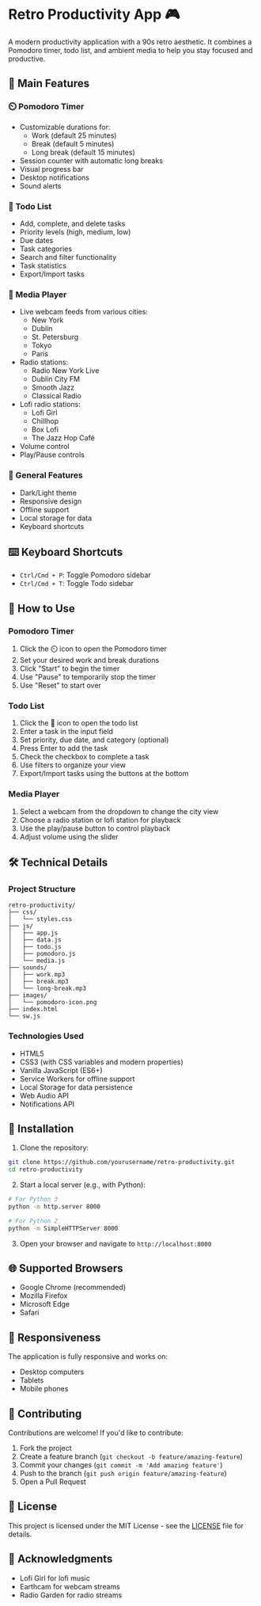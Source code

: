 # Retro Productivity App 🎮

A modern productivity application with a 90s retro aesthetic. It combines a Pomodoro timer, todo list, and ambient media to help you stay focused and productive.

## 🌟 Main Features

### ⏲️ Pomodoro Timer
- Customizable durations for:
  - Work (default 25 minutes)
  - Break (default 5 minutes)
  - Long break (default 15 minutes)
- Session counter with automatic long breaks
- Visual progress bar
- Desktop notifications
- Sound alerts

### 📝 Todo List
- Add, complete, and delete tasks
- Priority levels (high, medium, low)
- Due dates
- Task categories
- Search and filter functionality
- Task statistics
- Export/Import tasks

### 🎵 Media Player
- Live webcam feeds from various cities:
  - New York
  - Dublin
  - St. Petersburg
  - Tokyo
  - Paris
- Radio stations:
  - Radio New York Live
  - Dublin City FM
  - Smooth Jazz
  - Classical Radio
- Lofi radio stations:
  - Lofi Girl
  - Chillhop
  - Box Lofi
  - The Jazz Hop Café
- Volume control
- Play/Pause controls

### 🎨 General Features
- Dark/Light theme
- Responsive design
- Offline support
- Local storage for data
- Keyboard shortcuts

## ⌨️ Keyboard Shortcuts
- `Ctrl/Cmd + P`: Toggle Pomodoro sidebar
- `Ctrl/Cmd + T`: Toggle Todo sidebar

## 🚀 How to Use

### Pomodoro Timer
1. Click the ⏲️ icon to open the Pomodoro timer
2. Set your desired work and break durations
3. Click "Start" to begin the timer
4. Use "Pause" to temporarily stop the timer
5. Use "Reset" to start over

### Todo List
1. Click the 📝 icon to open the todo list
2. Enter a task in the input field
3. Set priority, due date, and category (optional)
4. Press Enter to add the task
5. Check the checkbox to complete a task
6. Use filters to organize your view
7. Export/Import tasks using the buttons at the bottom

### Media Player
1. Select a webcam from the dropdown to change the city view
2. Choose a radio station or lofi station for playback
3. Use the play/pause button to control playback
4. Adjust volume using the slider

## 🛠️ Technical Details

### Project Structure
```
retro-productivity/
├── css/
│   └── styles.css
├── js/
│   ├── app.js
│   ├── data.js
│   ├── todo.js
│   ├── pomodoro.js
│   └── media.js
├── sounds/
│   ├── work.mp3
│   ├── break.mp3
│   └── long-break.mp3
├── images/
│   └── pomodoro-icon.png
├── index.html
└── sw.js
```

### Technologies Used
- HTML5
- CSS3 (with CSS variables and modern properties)
- Vanilla JavaScript (ES6+)
- Service Workers for offline support
- Local Storage for data persistence
- Web Audio API
- Notifications API

## 🔧 Installation

1. Clone the repository:
```bash
git clone https://github.com/yourusername/retro-productivity.git
cd retro-productivity
```

2. Start a local server (e.g., with Python):
```bash
# For Python 3
python -m http.server 8000

# For Python 2
python -m SimpleHTTPServer 8000
```

3. Open your browser and navigate to `http://localhost:8000`

## 🌐 Supported Browsers
- Google Chrome (recommended)
- Mozilla Firefox
- Microsoft Edge
- Safari

## 📱 Responsiveness
The application is fully responsive and works on:
- Desktop computers
- Tablets
- Mobile phones

## 🤝 Contributing
Contributions are welcome! If you'd like to contribute:
1. Fork the project
2. Create a feature branch (`git checkout -b feature/amazing-feature`)
3. Commit your changes (`git commit -m 'Add amazing feature'`)
4. Push to the branch (`git push origin feature/amazing-feature`)
5. Open a Pull Request

## 📄 License
This project is licensed under the MIT License - see the [LICENSE](LICENSE) file for details.

## 🙏 Acknowledgments
- Lofi Girl for lofi music
- Earthcam for webcam streams
- Radio Garden for radio streams

